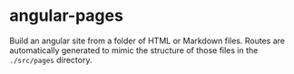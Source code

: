 # angular-pages
Build an angular site from a folder of HTML or Markdown files. Routes are automatically generated to mimic the structure of those files in the `./src/pages` directory.
